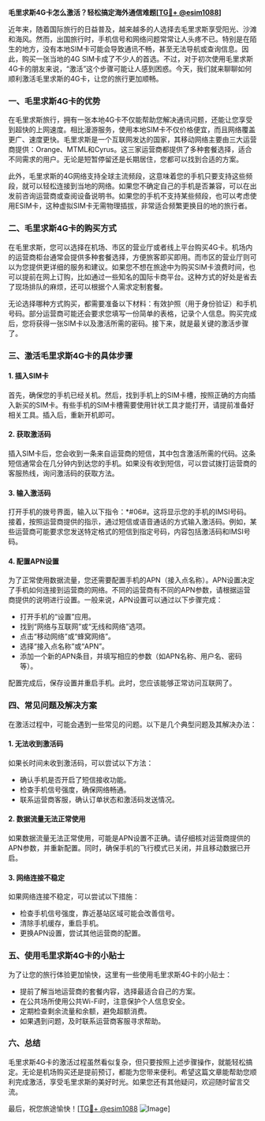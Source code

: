 **毛里求斯4G卡怎么激活？轻松搞定海外通信难题[[TG💪+ @esim1088](https://t.me/s/esim1088)]**

近年来，随着国际旅行的日益普及，越来越多的人选择去毛里求斯享受阳光、沙滩和海风。然而，出国旅行时，手机信号和网络问题常常让人头疼不已。特别是在陌生的地方，没有本地SIM卡可能会导致通讯不畅，甚至无法导航或查询信息。因此，购买一张当地的4G SIM卡成了不少人的首选。不过，对于初次使用毛里求斯4G卡的朋友来说，“激活”这个步骤可能让人感到困惑。今天，我们就来聊聊如何顺利激活毛里求斯的4G卡，让您的旅行更加顺畅。

### 一、毛里求斯4G卡的优势

在毛里求斯旅行，拥有一张本地4G卡不仅能帮助您解决通讯问题，还能让您享受到超快的上网速度。相比漫游服务，使用本地SIM卡不仅价格便宜，而且网络覆盖更广、速度更快。毛里求斯是一个互联网发达的国家，其移动网络主要由三大运营商提供：Orange、MTML和Cyrus。这三家运营商都提供了多种套餐选择，适合不同需求的用户。无论是短暂停留还是长期居住，您都可以找到合适的方案。

此外，毛里求斯的4G网络支持全球主流频段，这意味着您的手机只要支持这些频段，就可以轻松连接到当地的网络。如果您不确定自己的手机是否兼容，可以在出发前咨询运营商或查阅设备说明书。如果您的手机不支持某些频段，也可以考虑使用ESIM卡，这种虚拟SIM卡无需物理插拔，非常适合频繁更换目的地的旅行者。

### 二、毛里求斯4G卡的购买方式

在毛里求斯，您可以选择在机场、市区的营业厅或者线上平台购买4G卡。机场内的运营商柜台通常会提供多种套餐选择，方便旅客即买即用。而市区的营业厅则可以为您提供更详细的服务和建议。如果您不想在旅途中为购买SIM卡浪费时间，也可以提前在网上订购，比如通过一些知名的国际卡商平台。这种方式的好处是省去了现场排队的麻烦，还可以根据个人需求定制套餐。

无论选择哪种方式购买，都需要准备以下材料：有效护照（用于身份验证）和手机号码。部分运营商可能还会要求您填写一份简单的表格，记录个人信息。购买完成后，您将获得一张SIM卡以及激活所需的密码。接下来，就是最关键的激活步骤了。

### 三、激活毛里求斯4G卡的具体步骤

#### 1. 插入SIM卡

首先，确保您的手机已经关机。然后，找到手机上的SIM卡槽，按照正确的方向插入新买的SIM卡。有些手机的SIM卡槽需要使用针状工具才能打开，请提前准备好相关工具。插入后，重新开机即可。

#### 2. 获取激活码

插入SIM卡后，您会收到一条来自运营商的短信，其中包含激活所需的代码。这条短信通常会在几分钟内到达您的手机。如果没有收到短信，可以尝试拨打运营商的客服热线，询问激活码的获取方法。

#### 3. 输入激活码

打开手机的拨号界面，输入以下指令：*#06#。这将显示您的手机的IMSI号码。接着，按照运营商提供的指示，通过短信或语音通话的方式输入激活码。例如，某些运营商可能要求您发送特定格式的短信到指定号码，内容包括激活码和IMSI号码。

#### 4. 配置APN设置

为了正常使用数据流量，您还需要配置手机的APN（接入点名称）。APN设置决定了手机如何连接到运营商的网络。不同的运营商有不同的APN参数，请根据运营商提供的说明进行设置。一般来说，APN设置可以通过以下步骤完成：

- 打开手机的“设置”应用。
- 找到“网络与互联网”或“无线和网络”选项。
- 点击“移动网络”或“蜂窝网络”。
- 选择“接入点名称”或“APN”。
- 添加一个新的APN条目，并填写相应的参数（如APN名称、用户名、密码等）。

配置完成后，保存设置并重启手机。此时，您应该能够正常访问互联网了。

### 四、常见问题及解决方案

在激活过程中，可能会遇到一些常见的问题。以下是几个典型问题及其解决办法：

#### 1. 无法收到激活码

如果长时间未收到激活码，可以尝试以下方法：
- 确认手机是否开启了短信接收功能。
- 检查手机信号强度，确保网络畅通。
- 联系运营商客服，确认订单状态和激活码发送情况。

#### 2. 数据流量无法正常使用

如果数据流量无法正常使用，可能是APN设置不正确。请仔细核对运营商提供的APN参数，并重新配置。同时，确保手机的飞行模式已关闭，并且移动数据已开启。

#### 3. 网络连接不稳定

如果网络连接不稳定，可以尝试以下措施：
- 检查手机信号强度，靠近基站区域可能会改善信号。
- 清除手机缓存，重启手机。
- 更换APN设置，尝试其他运营商的配置。

### 五、使用毛里求斯4G卡的小贴士

为了让您的旅行体验更加愉快，这里有一些使用毛里求斯4G卡的小贴士：
- 提前了解当地运营商的套餐内容，选择最适合自己的方案。
- 在公共场所使用公共Wi-Fi时，注意保护个人信息安全。
- 定期检查剩余流量和余额，避免超额消费。
- 如果遇到问题，及时联系运营商客服寻求帮助。

### 六、总结

毛里求斯4G卡的激活过程虽然看似复杂，但只要按照上述步骤操作，就能轻松搞定。无论是机场购买还是提前预订，都能为您带来便利。希望这篇文章能帮助您顺利完成激活，享受毛里求斯的美好时光。如果您还有其他疑问，欢迎随时留言交流。

最后，祝您旅途愉快！[[TG💪+ @esim1088](https://t.me/s/esim1088) ![Image](https://i.postimg.cc/4NQfJmqS/Snipaste-2025-05-13-00-14-12.png)]
